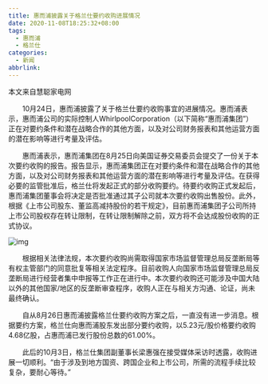 ```yaml
---
title: 惠而浦披露关于格兰仕要约收购进展情况
date: 2020-11-08T18:25:32+08:00
tags:
  - 惠而浦
  - 格兰仕
categories:
  - 新闻
abbrlink:
---
```


本文来自慧聪家电网

　　10月24日，惠而浦披露了关于格兰仕要约收购事宜的进展情况。惠而浦表示，惠而浦公司的实际控制人WhirlpoolCorporation（以下简称“惠而浦集团”）正在对要约条件和潜在战略合作的其他方面，以及对公司财务报表和其他运营方面的潜在影响等进行考量及评估。

　　惠而浦表示，惠而浦集团在8月25日向美国证券交易委员会提交了一份关于本次要约收购的报告。报告显示，惠而浦集团正在对要约条件和潜在战略合作的其他方面，以及对公司财务报表和其他运营方面的潜在影响等进行考量及评估。在获得必要的监管批准后，格兰仕将发起正式的部分收购要约。待要约收购正式发起后，惠而浦集团董事会将决定是否批准通过其子公司就本次要约收购出售股份。此外，根据《上市公司股东、董监高减持股份的若干规定》，目前惠而浦集团子公司所持上市公司股权存在转让限制，在转让限制解除之前，双方将不会达成股份收购的正式协议。

![img](https://cdn.jsdelivr.net/gh/yakeing/Documentation@main/Hexo/images/0f90-kcaeqzx2655058.jpg)

　　根据相关法律法规，本次要约收购尚需取得国家市场监督管理总局反垄断局等有权主管部门的同意批复等相关法定程序。目前收购人向国家市场监督管理总局反垄断局进行经营者集中申报等工作正在进行中。本次要约收购还可能涉及中国大陆以外的其他国家/地区的反垄断审查程序，收购人正在与相关方沟通、论证，尚未最终确认。

　　自从8月26日惠而浦披露格兰仕要约收购方案之后，一直没有进一步消息。根据要约方案，格兰仕向惠而浦股东发出部分要约收购，以5.23元/股价格要约收购4.68亿股，占惠而浦已发行股份总数的61.00%。

　　此后的10月3日，格兰仕集团副董事长梁惠强在接受媒体采访时透露，收购进展一切顺利。“由于涉及到地方国资、跨国企业和上市公司，所需的流程手续比较复杂，要耐心等待。”